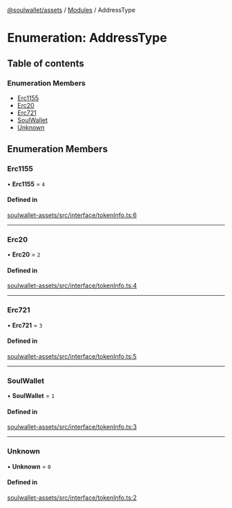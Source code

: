 [@soulwallet/assets](../README.md) / [Modules](../modules.md) / AddressType

# Enumeration: AddressType

## Table of contents

### Enumeration Members

- [Erc1155](AddressType.md#erc1155)
- [Erc20](AddressType.md#erc20)
- [Erc721](AddressType.md#erc721)
- [SoulWallet](AddressType.md#soulwallet)
- [Unknown](AddressType.md#unknown)

## Enumeration Members

### Erc1155

• **Erc1155** = ``4``

#### Defined in

[soulwallet-assets/src/interface/tokenInfo.ts:6](https://github.com/proofofsoulprotocol/soulwalletlib/blob/99dfd90/packages/soulwallet-assets/src/interface/tokenInfo.ts#L6)

___

### Erc20

• **Erc20** = ``2``

#### Defined in

[soulwallet-assets/src/interface/tokenInfo.ts:4](https://github.com/proofofsoulprotocol/soulwalletlib/blob/99dfd90/packages/soulwallet-assets/src/interface/tokenInfo.ts#L4)

___

### Erc721

• **Erc721** = ``3``

#### Defined in

[soulwallet-assets/src/interface/tokenInfo.ts:5](https://github.com/proofofsoulprotocol/soulwalletlib/blob/99dfd90/packages/soulwallet-assets/src/interface/tokenInfo.ts#L5)

___

### SoulWallet

• **SoulWallet** = ``1``

#### Defined in

[soulwallet-assets/src/interface/tokenInfo.ts:3](https://github.com/proofofsoulprotocol/soulwalletlib/blob/99dfd90/packages/soulwallet-assets/src/interface/tokenInfo.ts#L3)

___

### Unknown

• **Unknown** = ``0``

#### Defined in

[soulwallet-assets/src/interface/tokenInfo.ts:2](https://github.com/proofofsoulprotocol/soulwalletlib/blob/99dfd90/packages/soulwallet-assets/src/interface/tokenInfo.ts#L2)
